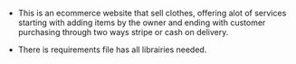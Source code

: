 * This is an ecommerce website that sell clothes, offering alot of services starting with adding items by the owner and ending with customer purchasing through two ways stripe or cash on delivery.

* There is requirements file has all librairies needed.
